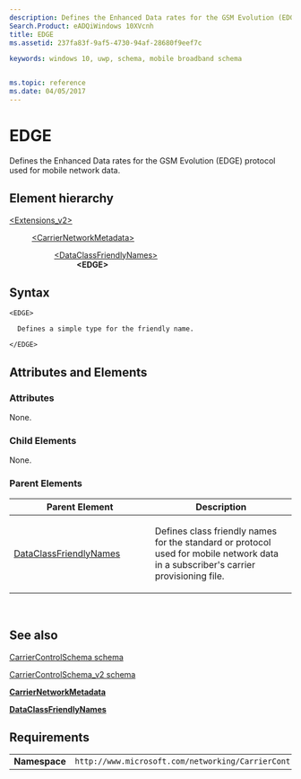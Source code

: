 ```yaml
---
description: Defines the Enhanced Data rates for the GSM Evolution (EDGE) protocol used for mobile network data.
Search.Product: eADQiWindows 10XVcnh
title: EDGE
ms.assetid: 237fa83f-9af5-4730-94af-28680f9eef7c

keywords: windows 10, uwp, schema, mobile broadband schema


ms.topic: reference
ms.date: 04/05/2017
---
```


# EDGE


Defines the Enhanced Data rates for the GSM Evolution (EDGE) protocol used for mobile network data.

## Element hierarchy

<dl>
<dt><a href="element-extensions-v2.md">&lt;Extensions_v2&gt;</a></dt>
<dd>
<dl>
<dt><a href="element-carriernetworkmetadata.md">&lt;CarrierNetworkMetadata&gt;</a></dt>
<dd>
<dl>
<dt><a href="element-dataclassfriendlynames.md">&lt;DataClassFriendlyNames&gt;</a></dt>
<dd><b>&lt;EDGE&gt;</b></dd>
</dl>
</dd>
</dl>
</dd>
</dl>

## Syntax

``` syntax
<EDGE>

  Defines a simple type for the friendly name.

</EDGE>
```

## Attributes and Elements


### Attributes

None.

### Child Elements

None.

### Parent Elements

<table>
<colgroup>
<col width="50%" />
<col width="50%" />
</colgroup>
<thead>
<tr class="header">
<th>Parent Element</th>
<th>Description</th>
</tr>
</thead>
<tbody>
<tr class="odd">
<td><a href="element-dataclassfriendlynames.md">DataClassFriendlyNames</a> </td>
<td><p>Defines class friendly names for the standard or protocol used for mobile network data in a subscriber's carrier provisioning file.</p></td>
</tr>
</tbody>
</table>

 

## See also


[CarrierControlSchema schema](../carriercontrolschema/schema-root.md)

[CarrierControlSchema\_v2 schema](schema-root.md)

[**CarrierNetworkMetadata**](element-carriernetworkmetadata.md)

[**DataClassFriendlyNames**](element-dataclassfriendlynames.md)

## Requirements

|          |         |
|----------|--------------|
| **Namespace** | `http://www.microsoft.com/networking/CarrierControl/v2` |

 

 
